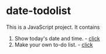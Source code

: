# date-todolist

This is a JavaScript project.
It contains
  1. Show today's date and time. - <a href="date.html">click</a>
  2. Make your own to-do list. - <a href="todolist.html">click</a>
